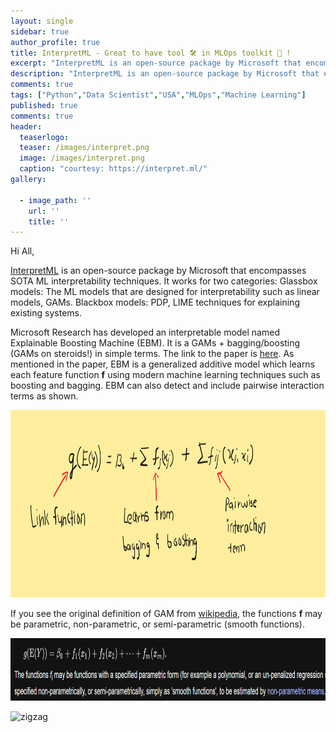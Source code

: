 ```yaml
---
layout: single
sidebar: true
author_profile: true
title: InterpretML - Great to have tool 🛠️ in MLOps toolkit 🧰 !
excerpt: "InterpretML is an open-source package by Microsoft that encompass SOTA ML interpretability techniques."
description: "InterpretML is an open-source package by Microsoft that encompass SOTA ML interpretability techniques."
comments: true
tags: ["Python","Data Scientist","USA","MLOps","Machine Learning"]
published: true
comments: true
header:
  teaserlogo:
  teaser: /images/interpret.png
  image: /images/interpret.png
  caption: "courtesy: https://interpret.ml/"
gallery:

  - image_path: ''
    url: ''
    title: ''
---
```

Hi All,

[InterpretML](https://github.com/interpretml/interpret) is an open-source package by Microsoft that encompasses SOTA ML interpretability techniques. It works for two categories:
Glassbox models: The ML models that are designed for interpretability such as linear models, GAMs.
Blackbox models: PDP, LIME techniques for explaining existing systems.

Microsoft Research has developed an interpretable model named Explainable Boosting Machine (EBM). It is a GAMs + bagging/boosting (GAMs on steroids!) in simple terms. The link to the paper is [here](https://arxiv.org/pdf/1909.09223.pdf).  As mentioned in the paper, EBM is a generalized additive model which learns each feature function **f** using modern machine learning techniques such as boosting and bagging. EBM can also detect and include pairwise interaction terms as shown.

<p align="center">
  <img width="650" height="300" src="/images/EBM.png">
</p>

If you see the original definition of GAM from [wikipedia](https://en.wikipedia.org/wiki/Generalized_additive_model), the functions **f** may be parametric, non-parametric, or semi-parametric (smooth functions).

<p align="center">
  <img width="750" height="100" src="/images/EBM1.png">
</p>


<img src="https://github.com/ashishtele/ashishtele.github.io/tree/master/images/EBM_1.gif" alt="zigzag" />
